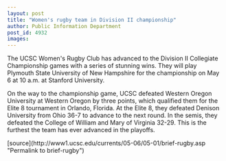 ```yaml
---
layout: post
title: "Women's rugby team in Division II championship"
author: Public Information Department
post_id: 4932
images:
---
```


<a name="content" id="content"></a>
<p>
  The UCSC Women's Rugby Club has advanced to the Division II Collegiate Championship games with a series of stunning wins. They will play Plymouth State University of New Hampshire for the championship on May 6 at 10 a.m. at Stanford University.
</p>
<p>
  On the way to the championship game, UCSC defeated Western Oregon University at Western Oregon by three points, which qualified them for the Elite 8 tournament in Orlando, Florida. At the Elite 8, they defeated Denison University from Ohio 36-7 to advance to the next round. In the semis, they defeated the College of William and Mary of Virginia 32-29. This is the furthest the team has ever advanced in the playoffs.
</p>
[source](http://www1.ucsc.edu/currents/05-06/05-01/brief-rugby.asp "Permalink to brief-rugby")
